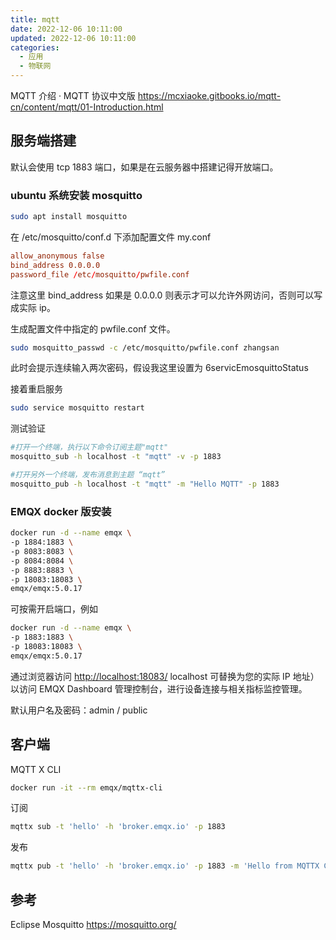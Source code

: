 ```yaml
---
title: mqtt
date: 2022-12-06 10:11:00
updated: 2022-12-06 10:11:00
categories:
  - 应用
  - 物联网
---
```


MQTT 介绍 · MQTT 协议中文版
<https://mcxiaoke.gitbooks.io/mqtt-cn/content/mqtt/01-Introduction.html>

## 服务端搭建

默认会使用 tcp 1883 端口，如果是在云服务器中搭建记得开放端口。

### ubuntu 系统安装 mosquitto

```sh
sudo apt install mosquitto
```

在 /etc/mosquitto/conf.d 下添加配置文件 my.conf

```conf
allow_anonymous false
bind_address 0.0.0.0
password_file /etc/mosquitto/pwfile.conf
```

注意这里 bind_address 如果是 0.0.0.0 则表示才可以允许外网访问，否则可以写成实际 ip。

生成配置文件中指定的 pwfile.conf 文件。

```sh
sudo mosquitto_passwd -c /etc/mosquitto/pwfile.conf zhangsan
```

此时会提示连续输入两次密码，假设我这里设置为 6servicEmosquittoStatus

接着重启服务

```sh
sudo service mosquitto restart
```

测试验证

```sh
#打开一个终端，执行以下命令订阅主题"mqtt"
mosquitto_sub -h localhost -t "mqtt" -v -p 1883

#打开另外一个终端，发布消息到主题 “mqtt”
mosquitto_pub -h localhost -t "mqtt" -m "Hello MQTT" -p 1883
```

### EMQX docker 版安装

```sh
docker run -d --name emqx \
-p 1884:1883 \
-p 8083:8083 \
-p 8084:8084 \
-p 8883:8883 \
-p 18083:18083 \
emqx/emqx:5.0.17
```

可按需开启端口，例如

```sh
docker run -d --name emqx \
-p 1883:1883 \
-p 18083:18083 \
emqx/emqx:5.0.17
```

通过浏览器访问 <http://localhost:18083/> localhost 可替换为您的实际 IP 地址）以访问 EMQX Dashboard 管理控制台，进行设备连接与相关指标监控管理。

默认用户名及密码：admin / public

## 客户端

MQTT X CLI

```sh
docker run -it --rm emqx/mqttx-cli
```

订阅

```sh
mqttx sub -t 'hello' -h 'broker.emqx.io' -p 1883
```

发布

```sh
mqttx pub -t 'hello' -h 'broker.emqx.io' -p 1883 -m 'Hello from MQTTX CLI'
```

## 参考

Eclipse Mosquitto
<https://mosquitto.org/>
